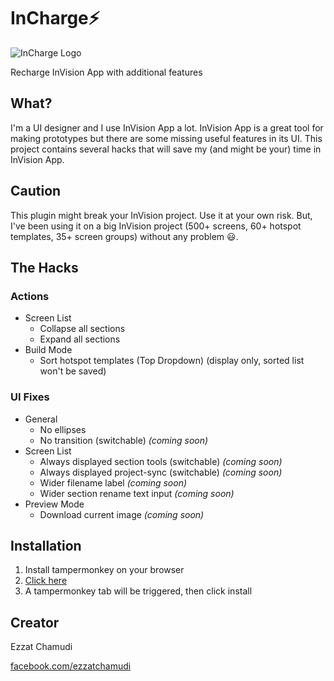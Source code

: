 # InCharge⚡️

![InCharge Logo](https://ezhmd.github.io/incharge/logo/logo-incharge.svg)

Recharge InVision App with additional features

## What?

I'm a UI designer and I use InVision App a lot. InVision App is a great tool for making prototypes but there are some missing useful features in its UI. This project contains several hacks that will save my (and might be your) time in InVision App.

## Caution

This plugin might break your InVision project. Use it at your own risk. But, I've been using it on a big InVision project (500+ screens, 60+ hotspot templates, 35+ screen groups) without any problem 😃.

## The Hacks

### Actions

- Screen List
    - Collapse all sections
    - Expand all sections
- Build Mode
    - Sort hotspot templates (Top Dropdown) (display only, sorted list won't be saved)

### UI Fixes

- General
    - No ellipses
    - No transition (switchable) _(coming soon)_
- Screen List
    - Always displayed section tools (switchable) _(coming soon)_
    - Always displayed project-sync (switchable) _(coming soon)_
    - Wider filename label _(coming soon)_
    - Wider section rename text input _(coming soon)_
- Preview Mode
    - Download current image _(coming soon)_

## Installation

1. Install tampermonkey on your browser
2. [Click here](https://github.com/ezhmd/incharge/raw/master/dist/incharge.user.js)
3. A tampermonkey tab will be triggered, then click install

## Creator

Ezzat Chamudi

[facebook.com/ezzatchamudi](https://facebook.com/ezzatchamudi)
